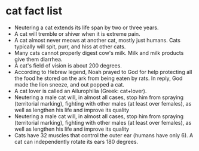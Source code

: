 # cat fact list

- Neutering a cat extends its life span by two or three years.
- A cat will tremble or shiver when it is extreme pain.
- A cat almost never meows at another cat, mostly just humans. Cats typically will spit, purr, and hiss at other cats.
- Many cats cannot properly digest cow's milk. Milk and milk products give them diarrhea.
- A cat's field of vision is about 200 degrees.
- According to Hebrew legend, Noah prayed to God for help protecting all the food he stored on the ark from being eaten by rats. In reply, God made the lion sneeze, and out popped a cat.
- A cat lover is called an Ailurophilia (Greek: cat+lover).
- Neutering a male cat will, in almost all cases, stop him from spraying (territorial marking), fighting with other males (at least over females), as well as lengthen his life and improve its quality
- Neutering a male cat will, in almost all cases, stop him from spraying (territorial marking), fighting with other males (at least over females), as well as lengthen his life and improve its quality
- Cats have 32 muscles that control the outer ear (humans have only 6). A cat can independently rotate its ears 180 degrees.
